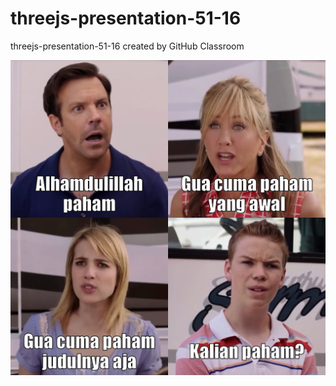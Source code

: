 # threejs-presentation-51-16
threejs-presentation-51-16 created by GitHub Classroom

![](/libs/memebagusbanget.jpg)
